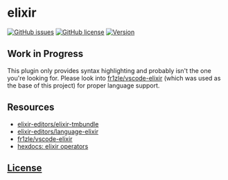 # elixir 
[![GitHub issues](https://img.shields.io/github/issues/dunstontc/vscode-elixir-syntax.svg)](https://github.com/dunstontc/vscode-elixir-syntax/issues)
[![GitHub license](https://img.shields.io/badge/license-MIT-blue.svg)](https://github.com/dunstontc/vscode-elixir-syntax/blob/master/LICENSE) 
[![Version](https://vsmarketplacebadge.apphb.com/version-short/dunstontc.vscode-elixir-syntax.svg?style=flat&color=blue)](https://marketplace.visualstudio.com/items?itemName=dunstontc.vscode-elixir-syntax)
<!-- [![Installs](https://vsmarketplacebadge.apphb.com/installs-short/dunstontc.vscode-elixir-syntax.svg?style=flat&color=blue)](https://marketplace.visualstudio.com/items?itemName=dunstontc.vscode-elixir-syntax) -->

## **Work in Progress**

This plugin only provides syntax highlighting and probably isn't the one you're looking for. Please look into [fr1zle/vscode-elixir](https://github.com/fr1zle/vscode-elixir) (which was used as the base of this project) for proper language support.

## Resources
- [elixir-editors/elixir-tmbundle](https://github.com/elixir-editors/elixir-tmbundle)
- [elixir-editors/language-elixir](https://github.com/elixir-editors/language-elixir)
- [fr1zle/vscode-elixir](https://github.com/fr1zle/vscode-elixir)
- [hexdocs: elixir operators](https://hexdocs.pm/elixir/master/operators.html)


## [License](https://github.com/dunstontc/vscode-elixir-syntax/blob/master/LICENSE)

